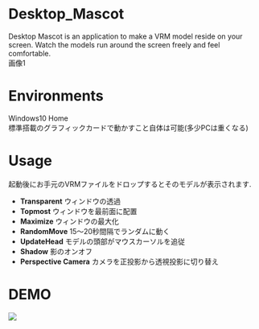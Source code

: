 # Desktop_Mascot
Desktop Mascot is an application to make a VRM model reside on your screen.
Watch the models run around the screen freely and feel comfortable.  
画像1

# Environments

Windows10 Home  
標準搭載のグラフィックカードで動かすこと自体は可能(多少PCは重くなる)

# Usage

起動後にお手元のVRMファイルをドロップするとそのモデルが表示されます.

- **Transparent**  ウィンドウの透過
- **Topmost**  ウィンドウを最前面に配置
- **Maximize**  ウィンドウの最大化
- **RandomMove**  15～20秒間隔でランダムに動く
- **UpdateHead**  モデルの頭部がマウスカーソルを追従
- **Shadow**  影のオンオフ
- **Perspective Camera**  カメラを正投影から透視投影に切り替え


# DEMO

[![](http://img.youtube.com/vi/SVXGafZQP0A/0.jpg)](http://www.youtube.com/watch?v=SVXGafZQP0A "Desktop Mascot（仮）")

